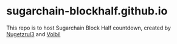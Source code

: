 # sugarchain-blockhalf.github.io

This repo is to host Sugarchain Block Half countdown, created by [Nugetzrul3](https://github.com/Nugetzrul3) and [Volbil](https://github.com/volbil)

